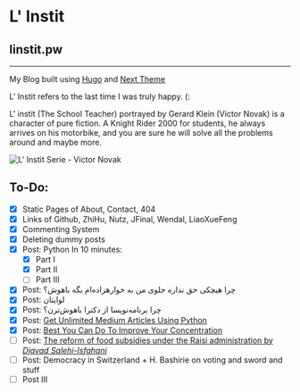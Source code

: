 # L' Instit

## linstit.pw

---

My Blog built using [Hugo](https://gohugo.io) and [Next Theme](https://github.com/elkan1788/hugo-theme-next)

L' Instit refers to the last time I was truly happy. (:

L' instit (The School Teacher) portrayed by Gerard Klein (Victor Novak) is a character of pure fiction. A Knight Rider 2000 for students, he always arrives on his motorbike, and you are sure he will solve all the problems around and maybe more.

![L' Instit Serie - Victor Novak](https://linstit.pw/novak.jpg "L' instit (The School Teacher) portrayed by Gerard Klein (Victor Novak) is a character of pure fiction. A Knight Rider 2000 for students, he always arrives on his motorbike, and you are sure he will solve all the problems around and maybe more.")

## To-Do:
+ [X] Static Pages of About, Contact, 404
+ [X] Links of Github, ZhiHu, Nutz, JFinal, Wendal, LiaoXueFeng
+ [X] Commenting System
+ [X] Deleting dummy posts
+ [X] Post: Python In 10 minutes:
    + [X] Part I
    + [X] Part II
    + [ ] Part III
+ [X] Post: چرا هیچکی حق نداره جلوی من به خوارهزاده‌ام بگه باهوش؟
+ [X] Post: لوایتان
+ [X] Post: چرا برنامه‌نویسا از دکترا باهوش‌ترن؟
+ [X] Post: [Get Unlimited Medium Articles Using Python](https://medium.com/@AYoonesi/get-unlimited-medium-articles-using-python-23b157230c05)
+ [X] Post: [Best You Can Do To Improve Your Concentration](https://medium.com/@AYoonesi/best-you-can-do-to-improve-your-concentration-e172b9ed80)
+ [ ] Post: [The reform of food subsidies under the Raisi administration by *Djavad Salehi-Isfahani*](https://djavadsalehi.com/2022/05/19/the-reform-of-food-subsidies-under-the-raisi-administration/)
+ [ ] Post: Democracy in Switzerland + H. Bashirie on voting and sword and stuff
+ [ ] Post III
